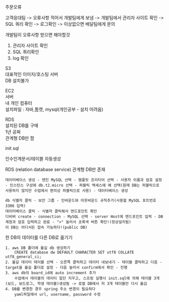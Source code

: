 주문오류

고객응대팀 -> 오류사항 적어서 개발팀에게 보냄 -> 개발팀에서 관리자 사이트 확인 -> SQL 쿼리 확인 -> 로그확인 -> 이상없으면 배달팀에게 문의

개발팀이 오류사항 받으면 해야할것 
1. 관리자 사이트 확인
2. SQL 쿼리확인
3. log 확인

S3  
대표적인 이미지/호스팅 서버  
DB 설치불가

EC2  
서버  
내 개인 컴퓨터  
설치파일 : 자바,톰캣, mysql(개인공부 - 설치 어려움)

RDS  
설치된 DB를 구매  
1년 공짜  
관계형 DB만 팜

init sql

인수인계문서/테이블 자동생성

RDS (relation database service)
    관계형 DB만 존재

    데이터베이스 생성 - 엔진 MySQL 선택 - 템플릿 프리티어 선택 - 사용자 이름과 암호 설정 - 인스턴스 구성에 db.t2.micro 선택 - 퍼블릭 액세스에 예 선택(원래 DB는 퍼블릭으로 사용하지 않지만 수업에서 편의상 퍼블릭으로 사용) - 데이터베이스 생성
    
    db 식별자 클릭 - 보안 그룹 - 인바운드와 아웃바운드 규칙추가(사용할 MySQL 포트번호 3306 입력)
    데이터베이스 클릭 - 식별자 클릭해서 엔드포인트 확인
    디비버 create - connection - MySQL 선택 - server Host에 엔드포인트 입력 - DB 계정과 암호 입력하고 완료 - ">" 눌러서 초록색 버튼 확인!(정상설치됨)
    이 DB는 어디서든 접속 가능하다!(public DB)

한 DB의 데이터를 다른 DB로 옮기기

    1. aws DB 폴더에 옮길 db 생성하기
        CREATE database dw DEFAULT CHARACTER SET utf8 COLLATE utf8_general_ci;
    2. 옮길 데이터 테이블 선택 - 오른쪽 클릭하고 데이터 내보내기 - 테이블 클릭하고 다음 - target을 옮길 폴더로 설정 - 다음 눌러서 confirm에서 확인 - 진행
    3. aws db의 board_id에 auto increment 추가
        수업에서 테이블의 데이터 일단 지우고, 스프링 실행시 init.sql에 의해 테이블 3개(보드, 보드로그, 학생 테이블)생성됨 -> 로컬 DB에서 저 3개 테이블만 다시 옮김
    4. DB를 변경한 경우 spring 주소 변경이 필요하다
        yaml파일에서 url, username, password 수정
